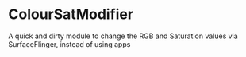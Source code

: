 # ColourSatModifier
A quick and dirty module to change the RGB and Saturation values via SurfaceFlinger, instead of using apps
